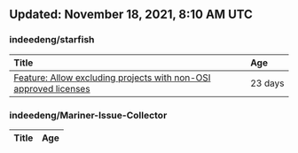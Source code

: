 ## Updated: November 18, 2021, 8:10 AM UTC


### indeedeng/starfish
|**Title**|**Age**|
|:----|:----|
|[Feature: Allow excluding projects with non-OSI approved licenses](https://github.com/indeedeng/starfish/issues/126)|23&nbsp;days|


### indeedeng/Mariner-Issue-Collector
|**Title**|**Age**|
|:----|:----|